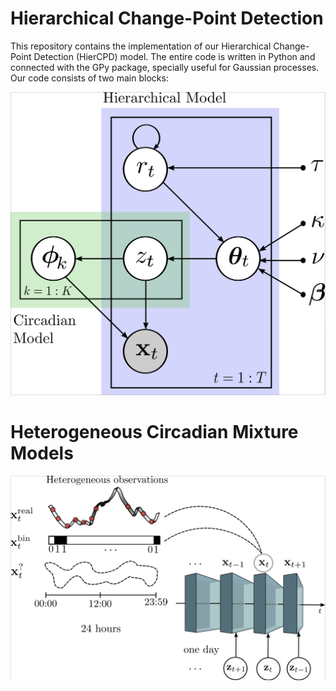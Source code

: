 # Hierarchical Change-Point Detection

This repository contains the implementation of our Hierarchical Change-Point Detection (HierCPD) model. The entire code is written in Python and connected with the GPy package, specially useful for Gaussian processes. Our code consists of two main blocks:

![graphical_model](tmp/graphical_model.png)

# Heterogeneous Circadian Mixture Models

![infographic](tmp/circadian_infography.png)
